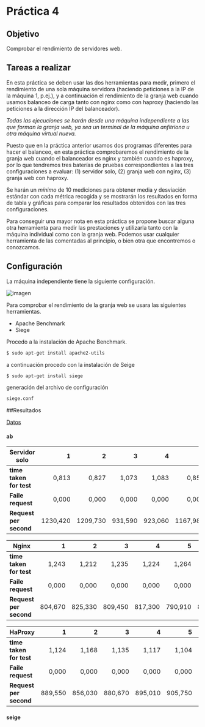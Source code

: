 # Práctica 4

## Objetivo
Comprobar el rendimiento de servidores web.

## Tareas a realizar
En esta práctica se deben usar las dos herramientas para medir, primero el rendimiento de una sola máquina servidora (haciendo peticiones a la IP de la máquina 1, p.ej.), y a continuación el rendimiento de la granja web cuando usamos balanceo de carga tanto con nginx como con haproxy (haciendo las peticiones a la dirección IP del balanceador).

*Todas las ejecuciones se harán desde una máquina independiente a las que forman la granja web, ya sea un terminal de la máquina anfitriona u otra máquina virtual nueva.* 

Puesto que en la práctica anterior usamos dos programas diferentes para hacer el balanceo, en esta práctica comprobaremos el rendimiento de la granja web cuando el balanceador es nginx y también cuando es haproxy, por lo que tendremos tres baterías de pruebas correspondientes a las tres configuraciones a evaluar: (1) servidor solo, (2) granja web con nginx, (3) granja web con haproxy.

Se harán un *mínimo* de 10 mediciones para obtener media y desviación estándar con cada métrica recogida y se mostrarán los resultados en forma de tabla y gráficas para comparar los resultados obtenidos con las tres configuraciones.

Para conseguir una mayor nota en esta práctica se propone buscar alguna otra herramienta para medir las prestaciones y utilizarla tanto con la máquina individual como con la granja web. Podemos usar cualquier herramienta de las comentadas al principio, o bien otra que encontremos o conozcamos.
## Configuración 

La máquina independiente tiene la siguiente configuración.

![imagen](https://github.com/marlenelis/SWAP1516/blob/master/images/p4_1.jpg)

Para  comprobar el rendimiento de la granja web  se usara las siguientes herramientas.
- Apache Benchmark
- Siege


Procedo a la instalación de Apache Benchmark.

````sh
$ sudo apt-get install apache2-utils
````

a continuación procedo con la instalación de Seige

````sh
$ sudo apt-get install siege
````
generación del archivo de configuración

````sh
siege.conf
````

##Resultados

[Datos][tabla]

#### ab
|Servidor solo		|1	|2	|3	|4	|5	|6	|7	|8	|9	|10	|media  |desviación	|
|--------------		|------:|-----:|------: |-----: |-----: |-----: |-----: |-----: |-----: |-----: |-----: |-----: 	|
**time taken for test**	|0,813  |0,827	|1,073	|1,083	|0,856	|0,932	|0,854	|0,861	|0,855	|0,862	|0,902	|0,07664	|
**Faile request**	|0,000	|0,000	|0,000	|0,000	|0,000	|0,000	|0,000	|0,000	|0,000	|0,000	|0,000	|0		|
**Request per second**	|1230,420|1209,730|931,590|923,060|1167,980|1073,130|1170,760|1162,030|1169,370|1159,510|1119,758|86,2988|

													
|Nginx			|1	|2	|3	|4	|5	|6	|7	|8	|9	|10	|media  |desviación	|
|--------------		|------:|-----:|------: |-----: |-----: |-----: |-----: |-----: |-----: |-----: |-----: |-----: 	|
**time taken for test**	|1,243	|1,212	|1,235	|1,224	|1,264	|1,199	|1,264	|1,267	|1,272	|1,241	|1,242	|0,0199		|
**Faile request**	|0,000	|0,000	|0,000	|0,000	|0,000	|0,000	|0,000	|0,000	|0,000	|0,000	|0,000	|0		|
**Request per second**	|804,670|825,330|809,450|817,300|790,910|833,780|791,400|789,080|768,020|805,830|803,577|14,9796	|
													

|HaProxy		|1	|2	|3	|4	|5	|6	|7	|8	|9	|10	|media  |desviación	|
|--------------		|------:|-----:|------: |-----: |-----: |-----: |-----: |-----: |-----: |-----: |-----: |-----: 	|
**time taken for test**	|1,124	|1,168	|1,135	|1,117	|1,104	|1,144	|1,128	|1,238	|1,226	|1,129	|1,151	|0,03562	|
**Faile request**	|0,000	|0,000	|0,000	|0,000	|0,000	|0,000	|0,000	|0,000	|0,000	|0,000	|0,000	|0		|
**Request per second**	|889,550|856,030|880,670|895,010|905,750|874,250|886,280|807,520|815,710|885,640|869,641|25,9326	|
#### seige




[tabla]:https://docs.google.com/spreadsheets/d/1TM30ZFnYA6Yj4I-MeIlKWQIbzIzJky37a6YdDkl9Y_w/edit?usp=sharing
